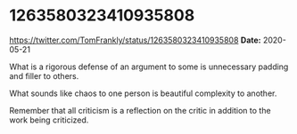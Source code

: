 # 1263580323410935808
https://twitter.com/TomFrankly/status/1263580323410935808
**Date:** 2020-05-21

What is a rigorous defense of an argument to some is unnecessary padding and filler to others. 

What sounds like chaos to one person is beautiful complexity to another.

Remember that all criticism is a reflection on the critic in addition to the work being criticized.
